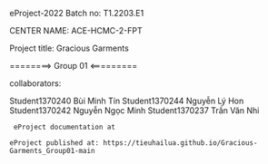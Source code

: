 eProject-2022
Batch no: T1.2203.E1

CENTER NAME: ACE-HCMC-2-FPT

Project title: Gracious Garments

========> Group 01 <=========

 collaborators:

  Student1370240  Bùi Minh Tín 
  Student1370244  Nguyễn Lý Hon  
  Student1370242  Nguyễn Ngọc Minh
  Student1370237 Trần Văn Nhi
  
     eProject documentation at
 
    eProject published at: https://tieuhailua.github.io/Gracious-Garments_Group01-main
 

